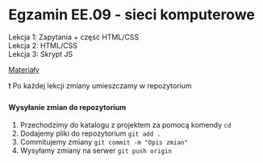 # Egzamin EE.09 - sieci komputerowe
Lekcja 1: Zapytania + część HTML/CSS<br>
Lekcja 2: HTML/CSS <br>
Lekcja 3: Skrypt JS<br>

[Materiały](https://chmura.kelek.kartuzy.pl/index.php/s/ZnqiFTMqJP2E4Fo)

:exclamation: Po każdej lekcji zmiany umieszczamy w repozytorium

#### Wysyłanie zmian do repozytorium
 1. Przechodzimy do katalogu z projektem za pomocą komendy `cd`
 2. Dodajemy pliki do repozytorium `git add .`
 3. Commitujemy zmiany  `git commit -m "Opis zmian"`
 4. Wysyłamy zmiany na serwer `git push origin` 
